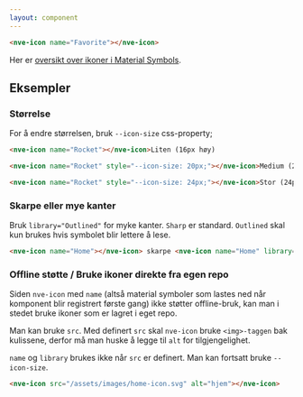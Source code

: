```yaml
---
layout: component
---
```


<CodeExamplePreview>

```html
<nve-icon name="Favorite"></nve-icon>
```

</CodeExamplePreview>

Her er [oversikt over ikoner i Material Symbols](https://fonts.google.com/icons).

## Eksempler

### Størrelse

For å endre størrelsen, bruk `--icon-size` css-property;
<CodeExamplePreview>

```html
<nve-icon name="Rocket"></nve-icon>Liten (16px høy)

<nve-icon name="Rocket" style="--icon-size: 20px;"></nve-icon>Medium (20px høy)

<nve-icon name="Rocket" style="--icon-size: 24px;"></nve-icon>Stor (24px høy)
```

</CodeExamplePreview>

### Skarpe eller mye kanter

Bruk `library="Outlined"` for myke kanter. `Sharp` er standard. `Outlined` skal kun brukes hvis symbolet blir lettere å lese.

<CodeExamplePreview>

```html
<nve-icon name="Home"></nve-icon> skarpe <nve-icon name="Home" library="Outlined"></nve-icon> myke
```

</CodeExamplePreview>

### Offline støtte / Bruke ikoner direkte fra egen repo

Siden `nve-icon` med `name` (altså material symboler som lastes ned når komponent blir registrert første gang) ikke støtter offline-bruk, kan man i stedet bruke ikoner som er lagret i eget repo.

Man kan bruke `src`. Med definert `src` skal `nve-icon` bruke `<img>-taggen` bak kulissene, derfor må man huske å legge til `alt` for tilgjengelighet.

`name` og `library` brukes ikke når `src` er definert. Man kan fortsatt bruke `--icon-size`.

<CodeExamplePreview>

```html
<nve-icon src="/assets/images/home-icon.svg" alt="hjem"></nve-icon>
```

</CodeExamplePreview>
